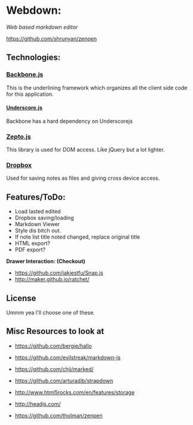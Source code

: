 # Webdown: 
_Web based markdown editor_

https://github.com/shrunyan/zenpen


## Technologies:

### [Backbone.js](http://backbonejs.org)
This is the underlining framework which organizes all the client side code for this application.

#### [Underscore.js](http://underscorejs.org/) 
Backbone has a hard dependency on Underscorejs

### [Zepto.js](http://zeptojs.com/)
This library is used for DOM access. Like jQuery but a lot lighter.

### [Dropbox](https://www.dropbox.com/developers)
Used for saving notes as files and giving cross device access.


## Features/ToDo:

 * Load lasted edited
 * Dropbox saving/loading
 * Markdown Viewer
 * Style dis bitch out.
 * If note list title noted changed, replace original title
 * HTML export?
 * PDF export?


__Drawer Interaction: (Checkout)__

- https://github.com/jakiestfu/Snap.js
- http://maker.github.io/ratchet/



## License

Ummm yea I'll choose one of these.



## Misc Resources to look at

- https://github.com/bergie/hallo
- https://github.com/evilstreak/markdown-js
- https://github.com/chjj/marked/
- https://github.com/arturadib/strapdown

- http://www.html5rocks.com/en/features/storage
- http://headjs.com/

- https://github.com/tholman/zenpen
